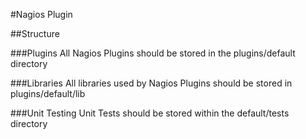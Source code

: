 #Nagios Plugin

##Structure

###Plugins
All Nagios Plugins should be stored in the plugins/default directory

###Libraries
All libraries used by Nagios Plugins should be stored in plugins/default/lib

###Unit Testing
Unit Tests should be stored within the default/tests directory 

